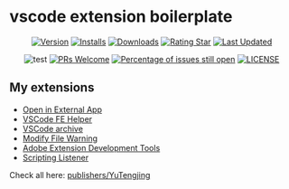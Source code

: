 # vscode extension boilerplate

<div align="center">

[![Version](https://img.shields.io/visual-studio-marketplace/v/YuTengjing.awesome-vscode-extension-boilerplate)](https://marketplace.visualstudio.com/items/YuTengjing.awesome-vscode-extension-boilerplate/changelog) [![Installs](https://img.shields.io/visual-studio-marketplace/i/YuTengjing.awesome-vscode-extension-boilerplate)](https://marketplace.visualstudio.com/items?itemName=YuTengjing.awesome-vscode-extension-boilerplate) [![Downloads](https://img.shields.io/visual-studio-marketplace/d/YuTengjing.awesome-vscode-extension-boilerplate)](https://marketplace.visualstudio.com/items?itemName=YuTengjing.awesome-vscode-extension-boilerplate) [![Rating Star](https://img.shields.io/visual-studio-marketplace/stars/YuTengjing.awesome-vscode-extension-boilerplate)](https://marketplace.visualstudio.com/items?itemName=YuTengjing.awesome-vscode-extension-boilerplate&ssr=false#review-details) [![Last Updated](https://img.shields.io/visual-studio-marketplace/last-updated/YuTengjing.awesome-vscode-extension-boilerplate)](https://github.com/tjx666/awesome-vscode-extension-boilerplate)

![test](https://github.com/tjx666/awesome-vscode-extension-boilerplate/actions/workflows/test.yml/badge.svg) [![PRs Welcome](https://img.shields.io/badge/PRs-welcome-brightgreen.svg?style=flat)](http://makeapullrequest.com) [![Percentage of issues still open](https://isitmaintained.com/badge/open/tjx666/awesome-vscode-extension-boilerplate.svg)](http://isitmaintained.com/project/tjx666/awesome-vscode-extension-boilerplate') [![LICENSE](https://img.shields.io/badge/license-Anti%20996-blue.svg?style=flat-square)](https://github.com/996icu/996.ICU/blob/master/LICENSE)

</div>

## My extensions

- [Open in External App](https://github.com/tjx666/open-in-external-app)
- [VSCode FE Helper](https://github.com/tjx666/vscode-fe-helper)
- [VSCode archive](https://github.com/tjx666/vscode-archive)
- [Modify File Warning](https://github.com/tjx666/modify-file-warning)
- [Adobe Extension Development Tools](https://github.com/tjx666/vscode-adobe-extension-devtools)
- [Scripting Listener](https://github.com/tjx666/scripting-listener)

Check all here: [publishers/YuTengjing](https://marketplace.visualstudio.com/publishers/YuTengjing)
